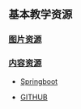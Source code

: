## 基本教学资源

### [图片资源](https://github.com/ynkonghao/ynkonghao.github.io/tree/master/img)

### [内容资源](https://github.com/ynkonghao/resource)
    
   - [Springboot](https://github.com/ynkonghao/resource/tree/master/mybook/springboot) 

   - [GITHUB](https://github.com/ynkonghao/resource/tree/master/mybook/git_book)